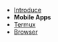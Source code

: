 * [Introduce](/os/mobile/)
* **Mobile Apps**
* [Termux](/os/mobile/app-termux.md)
* [Browser](/os/mobile/browser.md)

